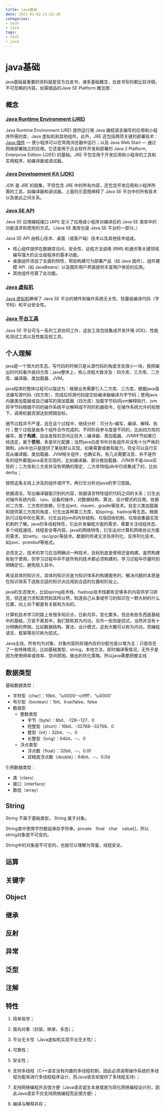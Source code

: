 ```yaml
---
title: java基础
date: 2021-01-02 21:42:30
categories:
- tech
- java
tags: 
- tech
- java
---
```


# java基础

java基础最重要的资料就是官方白皮书，诸多基础概念，白皮书写的都比较详细，不可忽略的内容。如需细品的Jave SE Platform 概览图：


## 概念

### [Java Runtime Environment (JRE)](http://docs.oracle.com/javase/8/docs/technotes/guides/index.html#jre-jdk)

Java Runtime Environment (JRE) 提供运行用 Java 编程语言编写的应用和小程序所需的库、Java 虚拟机和其他组件。此外，JRE 还包括两项关键的部署技术：[Java 插件](https://www.oracle.com/technetwork/java/plugin-137649.html?ssSourceSiteId=otncn) — 使小程序可以在常用浏览器中运行；以及 Java Web Start — 通过网络部署独立的应用。它还是用于企业软件开发和部署的 Java 2 Platform, Enterprise Edition (J2EE) 的基础。JRE 不包含用于开发应用和小程序的工具和实用程序，如编译器或调试器。

### [Java Development Kit (JDK)](http://docs.oracle.com/javase/8/docs/technotes/guides/index.html#jre-jdk)

JDK 是 JRE 的超集，不但包含 JRE 中的所有内容，还包含开发应用和小程序所需的工具，如编译器和调试器。上面的示意图阐释了 Java SE 平台中的所有技术以及彼此之间关系。

### [Java SE API](https://www.oracle.com/technetwork/cn/java/javase/documentation/api-jsp-136079-zhs.html)

Java SE 应用编程接口 (API) 定义了应用或小程序对编译后的 Java SE 类库中的功能请求和使用的方式。（Java SE 类库也是 Java SE 平台的一部分。）

Java SE API 由核心技术、桌面（或客户端）技术以及其他技术组成。

- 核心组件提供在数据库访问、安全性、远程方法调用 (RMI) 和通讯等关键领域编写强大的企业级程序的基本功能。
- 桌面组件添加了全面的特性，帮助构建可为部署产品（如 Java 插件）、组件建模 API（如 JavaBeans）以及图形用户界面提供丰富用户体验的应用。
- 其他组件完善了此功能。

### [Java 虚拟机](https://www.oracle.com/technetwork/cn/java/javase/tech/index-jsp-136373-zhs.html)

[Java 虚拟机](https://www.oracle.com/technetwork/cn/java/javase/tech/index-jsp-136373-zhs.html)确保了 Java SE 平台的硬件和操作系统无关性、轻量级编译代码（字节码）和平台安全性。

### [Java 平台工具](https://www.oracle.com/technetwork/java/javase/tech/tools-jsp-138765.html?ssSourceSiteId=otncn)

Java SE 平台可与一系列工具协同工作，这些工具包括集成开发环境 (IDE)、性能和测试工具以及性能监视工具。

## 个人理解

java是一个很大的生态，写代码的时候只是从源代码的角度涉及很小一块，我把编出的代码看作是四方库；java整体上，核心流程大致涉及：四方库、三方库、二方库、编译器、类加载器、JVM。

java程序的整体过程可以描述为：根据业务需要引入二方库、三方库，根据java语法编写源代码（四方库），完成后将源代码提交给编译器编译为字节码；使用java内置类加载器或自己编写的类加载器（四方库）加载字节码供jvm解释执行，jvm将字节码根据不同的操作系统平台解释成不同的机器指令，在操作系统允许的权限下，调用机器资源达到预期目标。

细节过程并不严谨，且在这个过程中，继续分析：可分为-编写、编译、解释、执行；整个过程是由多个组件合作完成的，不同阶段参与度是不同的，比如四方库的编写，属于**构建**，自由发挥的空间比较大；编译器、类加载器、JVM环节如果已经选定，属于**使用**，多是优化配置；当然java白皮书中对各组件并没有十分严格的限制，jdk中也只是提供了某些默认实现，如果需要或者有能力，完全可以自行实现从编译器、类加载器、JVM相关组件，也确实有。有几点需要注意，并不是所有的组件都是java语言实现的，比如编译器、部分类加载器、JVM并不是Java实现的；二方库和三方库并没有明确的限定，二方库特指jdk中已经集成了的，比如derby；

按照这条主线上涉及的组件或环节，再衍生分析对java的学习思路。

依据语法，写出编译器能识别的内容，依据语言特性组织代码之间的关系；衍生出对操作系统内存、cpu、设备的操作，对数据结构、算法、设计模式的应用。依据对二方库、三方库的依赖，衍生出ant、maven、gradle等技术。自定义类加载器和提供第三方库的角度，衍生出各种第三方库，如spring、hadoop等生态。根据执行过程中优化需求，衍生出对jvm的内存结构、垃圾回收机制、垃圾收集器实现机制的了解。java的多线程特性，引出并发编程方面的需求，需要关注线程状态、多个线程通信、线程安全等内容。java的网络特性，衍生出对计算机网络协议方面的需求，如netty、rpc/grpc等技术。数据的传递又涉及序列化、反序列化技术，如json、protobuf等格式。

总而言之，技术的学习应当明确对一种技术，目标到底是使用还是构建。虽然构建有助于使用，但学习过程中并不是所有的技术都必须构建的，学习过程中尽量时刻明确定位，避免陷入其中。

再谈具体的知识点，具体的知识点是为知识体系的构建服务的，解决问题的本质是在知识体系下选取合适的知识点应用到合适的位置和阶段上。

java的生态很大，比如spring技术栈、hadoop技术栈都有足够多的内容供学习研究，但还是力求知其然知其所以然，知道自己从事或学习的知识在一颗大树的什么位置，向上向下都是有关联和方向的。

计算机技术学习的路上有很多知识点，日新月异，变化繁多。但总有些东西是基础中的基础，万变不离其中，我们暂称其为内功，另外一些则是招式，当然并没有十分明确的界限。比如数据结构、算法、设计模式，这些大概可以称为内功，而编程语言、框架等则可称为招式。



Java主线，所有均为对象，对象内容的存储内存的分配也是以堆为主；只是存在了一些特殊情况，比如基础类型、string，本地方法，即时编译等情况，无外乎是因为使用频率或效率、空间原因，做出的优化策略。所以java需要把握主线

## 数据类型

基础数据类型：

- 字符型（char）：16bit、‘\u0000--u\ffff’、‘\u0000’
- 布尔型（boolean）：1bit、true/false、false
- 数值型
  - 整数类型
    - 字节（byte）：8bit、-128--127、0
    - 短整型（short）：16bit、-32768--32768、0
    - 整型（int）：32bit、--、0
    - 长整型（long）：64bit、--、0
  - 浮点类型
    - 浮点数（float）：32bit、--、0.0f
    - 双精度浮点数（double）：64bit、--、0.0d

引用数据类型：

- 类（class）
- 接口（interface）
- 数组（array）

## String

String 不属于基础类型， String 属于对象。

String类中使用字符数组保存字符串，private　final　char　value[]，所以string对象是不可变的。

String中的对象是不可变的，也就可以理解为常量，线程安全。

## 运算



## 关键字

## Object

## 继承

## 反射

## 异常

## 泛型

## 注解

## 特性

1. 简单易学；

2. 面向对象（封装，继承，多态）；

3. 平台无关性（Java虚拟机实现平台无关性）；

4. 可靠性；

5. 安全性；

6. 支持多线程（C++语言没有内置的多线程机制，因此必须调用操作系统的多线程功能来进行多线程程序设计，而Java语言却提供了多线程支持）；

7. 支持网络编程并且很方便（Java语言诞生本身就是为简化网络编程设计的，因此Java语言不仅支持网络编程而且很方便）；

8. 编译与解释并存；